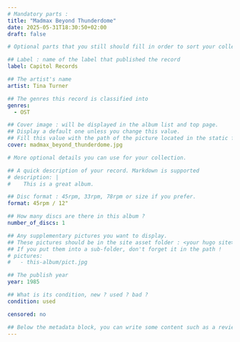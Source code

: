 ```yaml
---
# Mandatory parts :
title: "Madmax Beyond Thunderdome"
date: 2025-05-31T18:30:50+02:00
draft: false

# Optional parts that you still should fill in order to sort your collection

## Label : name of the label that published the record
label: Capitol Records

## The artist's name
artist: Tina Turner

## The genres this record is classified into
genres:
  - OST

## Cover image : will be displayed in the album list and top page.
## Display a default one unless you change this value.
## Fill this value with the path of the picture located in the static folder
cover: madmax_beyond_thunderdome.jpg

# More optional details you can use for your collection.

## A quick description of your record. Markdown is supported
# description: |
#    This is a great album.

## Disc format : 45rpm, 33rpm, 78rpm or size if you prefer.
format: 45rpm / 12"

## How many discs are there in this album ?
number_of_discs: 1

## Any supplementary pictures you want to display.
## These pictures should be in the site asset folder : <your hugo site>/static
## If you put them into a sub-folder, don't forget it in the path !
# pictures:
#   - this-album/pict.jpg

## The publish year
year: 1985

## What is its condition, new ? used ? bad ?
condition: used

censored: no

## Below the metadata block, you can write some content such as a review or anything else you want. It'll be displayed in the album page.
---
```

